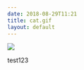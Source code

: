 ```yaml
---
date: 2018-08-29T11:21
title: cat.gif
layout: default
---
```


![](../assets/2018-08-29-11-21-cat.gif)

test123